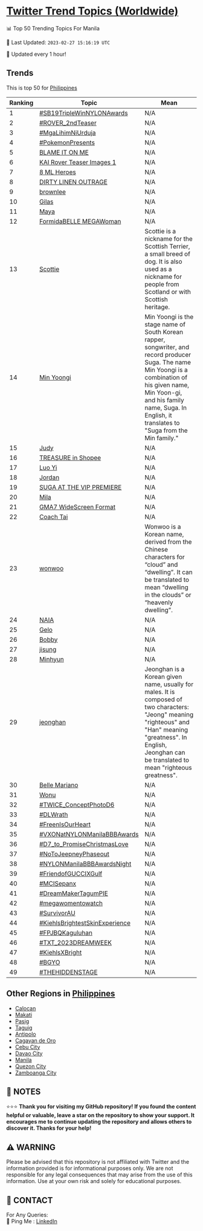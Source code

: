 [Twitter Trend Topics (Worldwide)](https://github.com/ErcinDedeoglu/Twitter-Trend-Topics)
==========


📊 Top 50 Trending Topics For Manila

📆 Last Updated: `2023-02-27 15:16:19 UTC`

🔧 Updated every 1 hour!


## Trends

This is top 50 for [Philippines](</Philippines>)

| Ranking | Topic | Mean |
| ------- | ------------ | ------------ |
| 1 | [#SB19TripleWinNYLONAwards](http://twitter.com/search?q=%23SB19TripleWinNYLONAwards) | N/A |
| 2 | [#ROVER_2ndTeaser](http://twitter.com/search?q=%23ROVER_2ndTeaser) | N/A |
| 3 | [#MgaLihimNiUrduja](http://twitter.com/search?q=%23MgaLihimNiUrduja) | N/A |
| 4 | [#PokemonPresents](http://twitter.com/search?q=%23PokemonPresents) | N/A |
| 5 | [BLAME IT ON ME](http://twitter.com/search?q=BLAME+IT+ON+ME) | N/A |
| 6 | [KAI Rover Teaser Images 1](http://twitter.com/search?q=KAI+Rover+Teaser+Images+1) | N/A |
| 7 | [8 ML Heroes](http://twitter.com/search?q=8+ML+Heroes) | N/A |
| 8 | [DIRTY LINEN OUTRAGE](http://twitter.com/search?q=DIRTY+LINEN+OUTRAGE) | N/A |
| 9 | [brownlee](http://twitter.com/search?q=brownlee) | N/A |
| 10 | [Gilas](http://twitter.com/search?q=Gilas) | N/A |
| 11 | [Maya](http://twitter.com/search?q=Maya) | N/A |
| 12 | [FormidaBELLE MEGAWoman](http://twitter.com/search?q=FormidaBELLE+MEGAWoman) | N/A |
| 13 | [Scottie](http://twitter.com/search?q=Scottie) | Scottie is a nickname for the Scottish Terrier, a small breed of dog. It is also used as a nickname for people from Scotland or with Scottish heritage. |
| 14 | [Min Yoongi](http://twitter.com/search?q=Min+Yoongi) | Min Yoongi is the stage name of South Korean rapper, songwriter, and record producer Suga. The name Min Yoongi is a combination of his given name, Min Yoon-gi, and his family name, Suga. In English, it translates to "Suga from the Min family." |
| 15 | [Judy](http://twitter.com/search?q=Judy) | N/A |
| 16 | [TREASURE in Shopee](http://twitter.com/search?q=TREASURE+in+Shopee) | N/A |
| 17 | [Luo Yi](http://twitter.com/search?q=Luo+Yi) | N/A |
| 18 | [Jordan](http://twitter.com/search?q=Jordan) | N/A |
| 19 | [SUGA AT THE VIP PREMIERE](http://twitter.com/search?q=SUGA+AT+THE+VIP+PREMIERE) | N/A |
| 20 | [Mila](http://twitter.com/search?q=Mila) | N/A |
| 21 | [GMA7 WideScreen Format](http://twitter.com/search?q=GMA7+WideScreen+Format) | N/A |
| 22 | [Coach Tai](http://twitter.com/search?q=Coach+Tai) | N/A |
| 23 | [wonwoo](http://twitter.com/search?q=wonwoo) | Wonwoo is a Korean name, derived from the Chinese characters for “cloud” and “dwelling”. It can be translated to mean “dwelling in the clouds” or “heavenly dwelling”. |
| 24 | [NAIA](http://twitter.com/search?q=NAIA) | N/A |
| 25 | [Gelo](http://twitter.com/search?q=Gelo) | N/A |
| 26 | [Bobby](http://twitter.com/search?q=Bobby) | N/A |
| 27 | [jisung](http://twitter.com/search?q=jisung) | N/A |
| 28 | [Minhyun](http://twitter.com/search?q=Minhyun) | N/A |
| 29 | [jeonghan](http://twitter.com/search?q=jeonghan) | Jeonghan is a Korean given name, usually for males. It is composed of two characters: "Jeong" meaning "righteous" and "Han" meaning "greatness". In English, Jeonghan can be translated to mean "righteous greatness". |
| 30 | [Belle Mariano](http://twitter.com/search?q=Belle+Mariano) | N/A |
| 31 | [Wonu](http://twitter.com/search?q=Wonu) | N/A |
| 32 | [#TWICE_ConceptPhotoD6](http://twitter.com/search?q=%23TWICE_ConceptPhotoD6) | N/A |
| 33 | [#DLWrath](http://twitter.com/search?q=%23DLWrath) | N/A |
| 34 | [#FreenIsOurHeart](http://twitter.com/search?q=%23FreenIsOurHeart) | N/A |
| 35 | [#VXONatNYLONManilaBBBAwards](http://twitter.com/search?q=%23VXONatNYLONManilaBBBAwards) | N/A |
| 36 | [#D7_to_PromiseChristmasLove](http://twitter.com/search?q=%23D7_to_PromiseChristmasLove) | N/A |
| 37 | [#NoToJeepneyPhaseout](http://twitter.com/search?q=%23NoToJeepneyPhaseout) | N/A |
| 38 | [#NYLONManilaBBBAwardsNight](http://twitter.com/search?q=%23NYLONManilaBBBAwardsNight) | N/A |
| 39 | [#FriendofGUCCIXGulf](http://twitter.com/search?q=%23FriendofGUCCIXGulf) | N/A |
| 40 | [#MCISepanx](http://twitter.com/search?q=%23MCISepanx) | N/A |
| 41 | [#DreamMakerTagumPIE](http://twitter.com/search?q=%23DreamMakerTagumPIE) | N/A |
| 42 | [#megawomentowatch](http://twitter.com/search?q=%23megawomentowatch) | N/A |
| 43 | [#SurvivorAU](http://twitter.com/search?q=%23SurvivorAU) | N/A |
| 44 | [#KiehlsBrightestSkinExperience](http://twitter.com/search?q=%23KiehlsBrightestSkinExperience) | N/A |
| 45 | [#FPJBQKaguluhan](http://twitter.com/search?q=%23FPJBQKaguluhan) | N/A |
| 46 | [#TXT_2023DREAMWEEK](http://twitter.com/search?q=%23TXT_2023DREAMWEEK) | N/A |
| 47 | [#KiehlsXBright](http://twitter.com/search?q=%23KiehlsXBright) | N/A |
| 48 | [#BGYO](http://twitter.com/search?q=%23BGYO) | N/A |
| 49 | [#THEHIDDENSTAGE](http://twitter.com/search?q=%23THEHIDDENSTAGE) | N/A |



## Other Regions in [Philippines](</Philippines>)

* [Calocan](</Philippines/Calocan.md>)
* [Makati](</Philippines/Makati.md>)
* [Pasig](</Philippines/Pasig.md>)
* [Taguig](</Philippines/Taguig.md>)
* [Antipolo](</Philippines/Antipolo.md>)
* [Cagayan de Oro](</Philippines/Cagayan de Oro.md>)
* [Cebu City](</Philippines/Cebu City.md>)
* [Davao City](</Philippines/Davao City.md>)
* [Manila](</Philippines/Manila.md>)
* [Quezon City](</Philippines/Quezon City.md>)
* [Zamboanga City](</Philippines/Zamboanga City.md>)



## 📝 NOTES

⭐⭐⭐ **Thank you for visiting my GitHub repository! If you found the content helpful or valuable, leave a star on the repository to show your support. It encourages me to continue updating the repository and allows others to discover it. Thanks for your help!**


## ⚠️ WARNING

Please be advised that this repository is not affiliated with Twitter and the information provided is for informational purposes only. We are not responsible for any legal consequences that may arise from the use of this information. Use at your own risk and solely for educational purposes.


## 📨 CONTACT

 For Any Queries:  
            🏓 Ping Me : [LinkedIn](https://www.linkedin.com/in/ercindedeoglu/)
